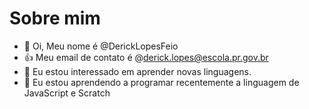 # Sobre mim
- 👋 Oi, Meu nome é @DerickLopesFeio
- 👍  Meu email de contato é @derick.lopes@escola.pr.gov.br
- 👀 Eu estou interessado em aprender novas linguagens.
- 🌱 Eu estou aprendendo a programar recentemente a linguagem de JavaScript e Scratch 

